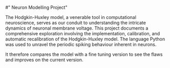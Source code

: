 #" Neuron Modelling Project"

The Hodgkin-Huxley model, a venerable tool in computational neuroscience, serves as our conduit to understanding the intricate dynamics of neuronal membrane voltage.
This project documents a comprehensive exploration involving the implementation, calibration, and automatic recalibration of the Hodgkin-Huxley model.
The language Python was used to unravel the periodic spiking behaviour inherent in neurons.

It therefore compares the model with a fine tuning version to see the flaws and improves on the current version.
